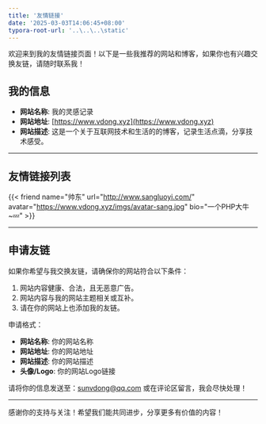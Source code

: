 ```yaml
---
title: '友情链接'
date: '2025-03-03T14:06:45+08:00'
typora-root-url: '..\..\..\static'
---
```



欢迎来到我的友情链接页面！以下是一些我推荐的网站和博客，如果你也有兴趣交换友链，请随时联系我！

## 我的信息

- **网站名称**: 我的灵感记录
- **网站地址**: [https://www.vdong.xyz](https://www.vdong.xyz)  
- **网站描述**: 这是一个关于互联网技术和生活的的博客，记录生活点滴，分享技术感受。  

---

## 友情链接列表

{{< friend name="帅东" url="http://www.sangluoyi.com/" avatar="https://www.vdong.xyz/imgs/avatar-sang.jpg" bio="一个PHP大牛~💤" >}}
<!-- {{< friend name="帅强" url="https://wangshuaiqiang.chat/" avatar="https://wangshuaiqiang.chat/medias/avatar.jpg" bio="嘴硬的人~" >}} -->


---

## 申请友链

如果你希望与我交换友链，请确保你的网站符合以下条件：

1. 网站内容健康、合法，且无恶意广告。
2. 网站内容与我的网站主题相关或互补。
3. 请在你的网站上也添加我的友链。

申请格式：

- **网站名称**: 你的网站名称  
- **网站地址**: 你的网站地址  
- **网站描述**: 你的网站描述  
- **头像/Logo**: 你的网站Logo链接  

请将你的信息发送至：[sunvdong@qq.com](mailto:sunvdong@qq.com) 或在评论区留言，我会尽快处理！

---

感谢你的支持与关注！希望我们能共同进步，分享更多有价值的内容！